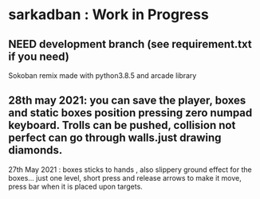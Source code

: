 # sarkadban : Work in Progress
NEED development branch (see requirement.txt if you need)
-----

Sokoban remix made with python3.8.5 and arcade library

28th may 2021: you can save the player, boxes and static boxes position pressing zero numpad keyboard. Trolls can be pushed, collision not perfect can go through walls.just drawing  diamonds.
------------------------
27th May 2021 : boxes sticks to hands , also slippery ground effect for the boxes... 
just one level, short press and release arrows to make it move, press bar when it is placed upon targets.

